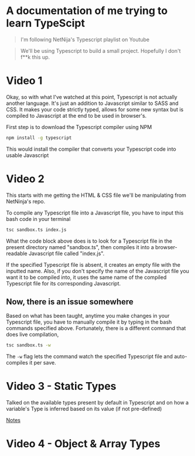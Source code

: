 # A documentation of me trying to learn TypeScipt

> I'm following NetNija's Typescript playlist on Youtube

> We'll be using Typescript to build a small project. Hopefully I don't f**k this up.

# Video 1

Okay, so with what I've watched at this point, Typescript is not actually another language. It's just an 
addition to Javascript similar to SASS and CSS. It makes your code strictly typed, allows for some new syntax
but is compiled to Javascript at the end to be used in browser's.

First step is to download the Typescript compiler using NPM
```bash
npm install -g typescript
```
This would install the compiler that converts your Typescript code into usable Javascript

# Video 2

This starts with me getting the HTML & CSS file we'll be manipulating from NetNinja's repo.

To compile any Typescript file into a Javascript file, you have to input this bash code in your terminal
```bash
tsc sandbox.ts index.js
```
What the code block above does is to look for a Typescript file in the present directory named "sandbox.ts",
then compiles it into a browser-readable Javascript file called "index.js".

If the specified Typescript file is absent, it creates an empty file with the inputted name. Also, if you don't specify the name of the Javascript file you want it to be compiled into, it uses the same name of the compiled Typescript file for its corresponding Javascript.

## Now, there is an issue somewhere

Based on what has been taught, anytime you make changes in your Typescript file, you have to manually compile it by typing in the bash commands specified above. Fortunately, there is a different command that does live compilation, 
```bash
tsc sandbox.ts -w
```
The `-w` flag lets the command watch the specified Typescript file and auto-compiles it per save.

# Video 3 - Static Types

Talked on the available types present by default in Typescript and on how a variable's Type is inferred based on its value (if not pre-defined)

[Notes](./Video%203.ts)

# Video 4 - Object & Array Types